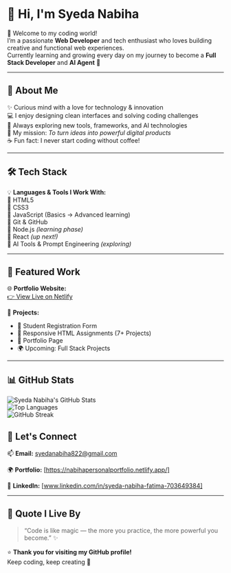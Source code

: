 
# 👋 Hi, I'm **Syeda Nabiha**  

🌟 Welcome to my coding world!  
I’m a passionate **Web Developer** and tech enthusiast who loves building creative and functional web experiences.  
Currently learning and growing every day on my journey to become a **Full Stack Developer** and **AI Agent** 🤖  

---

## 💫 About Me  

✨ Curious mind with a love for technology & innovation  
💻 I enjoy designing clean interfaces and solving coding challenges  
🚀 Always exploring new tools, frameworks, and AI technologies  
🎯 My mission: *To turn ideas into powerful digital products*  
☕ Fun fact: I never start coding without coffee!  

---

## 🛠️ Tech Stack  

💡 **Languages & Tools I Work With:**  
🔹 HTML5  
🔹 CSS3  
🔹 JavaScript (Basics → Advanced learning)  
🔹 Git & GitHub  
🔹 Node.js *(learning phase)*  
🔹 React *(up next!)*  
🔹 AI Tools & Prompt Engineering *(exploring)*  

---

## 📂 Featured Work  

🌐 **Portfolio Website:**  
[👉 View Live on Netlify](https://nabihapersonalportfolio.netlify.app/)  

🧠 **Projects:**  
- 📝 Student Registration Form  
- 🎨 Responsive HTML Assignments (7+ Projects)  
- 📱 Portfolio Page  
- 🌍 Upcoming: Full Stack Projects  

---

## 📊 GitHub Stats  

![Syeda Nabiha's GitHub Stats](https://github-readme-stats.vercel.app/api?username=SyedaNabiha&show_icons=true&theme=tokyonight)  
![Top Languages](https://github-readme-stats.vercel.app/api/top-langs/?username=SyedaNabiha&layout=compact&theme=tokyonight)  
![GitHub Streak](https://github-readme-streak-stats.herokuapp.com/?user=SyedaNabiha&theme=tokyonight)


## 💬 Let's Connect  

📫 **Email:** syedanabiha822@gmail.com

🌍 **Portfolio:** [https://nabihapersonalportfolio.netlify.app/]              

💼 **LinkedIn:** [www.linkedin.com/in/syeda-nabiha-fatima-703649384]   

---

## 🩵 Quote I Live By  
> “Code is like magic — the more you practice, the more powerful you become.” ✨  

⭐ **Thank you for visiting my GitHub profile!**  
Keep coding, keep creating 🚀  
